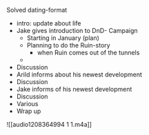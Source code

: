 Solved dating-format

- intro: update about life 
- Jake gives introduction to DnD- Campaign 
	- Starting in January (plan)
	- Planning to do the Ruin-story
		- when Ruin comes out of the tunnels
	- 
- Discussion 
- Arild informs about his newest development 
- Discussion 
- Jake informs of his newest development
- Discussion 
- Various 
- Wrap up

![[audio1208364994 1 1.m4a]]
